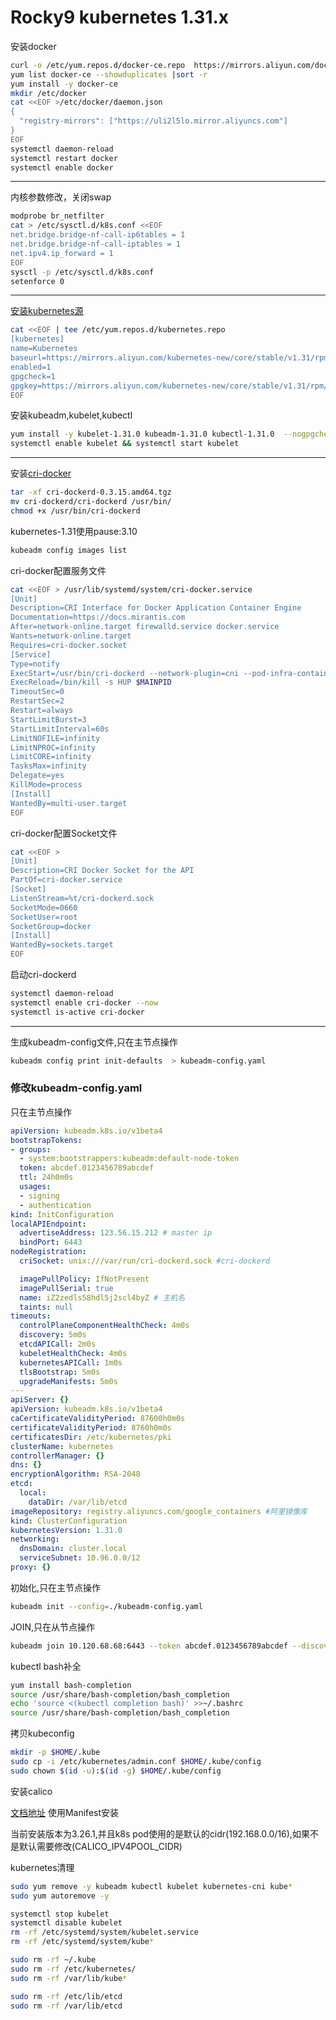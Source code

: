 # Rocky9 kubernetes 1.31.x

安装docker
```bash
curl -o /etc/yum.repos.d/docker-ce.repo  https://mirrors.aliyun.com/docker-ce/linux/centos/docker-ce.repo?spm=a2c6h.25603864.0.0.29d84ca5jvb9YX
yum list docker-ce --showduplicates |sort -r
yum install -y docker-ce
mkdir /etc/docker
cat <<EOF >/etc/docker/daemon.json 
{
  "registry-mirrors": ["https://uli2l5lo.mirror.aliyuncs.com"]
}
EOF
systemctl daemon-reload
systemctl restart docker
systemctl enable docker
```
---
内核参数修改，关闭swap
```bash
modprobe br_netfilter
cat > /etc/sysctl.d/k8s.conf <<EOF
net.bridge.bridge-nf-call-ip6tables = 1
net.bridge.bridge-nf-call-iptables = 1
net.ipv4.ip_forward = 1
EOF
sysctl -p /etc/sysctl.d/k8s.conf
setenforce 0
```
---
[安装kubernetes源](https://developer.aliyun.com/mirror/kubernetes?spm=a2c6h.13651102.0.0.73281b11k7W5De)
```bash
cat <<EOF | tee /etc/yum.repos.d/kubernetes.repo
[kubernetes]
name=Kubernetes
baseurl=https://mirrors.aliyun.com/kubernetes-new/core/stable/v1.31/rpm/
enabled=1
gpgcheck=1
gpgkey=https://mirrors.aliyun.com/kubernetes-new/core/stable/v1.31/rpm/repodata/repomd.xml.key
EOF
```
安装kubeadm,kubelet,kubectl
```bash
yum install -y kubelet-1.31.0 kubeadm-1.31.0 kubectl-1.31.0  --nogpgcheck
systemctl enable kubelet && systemctl start kubelet
```
---
安装[cri-docker](https://github.com/Mirantis/cri-dockerd/releases)
```bash
tar -xf cri-dockerd-0.3.15.amd64.tgz
mv cri-dockerd/cri-dockerd /usr/bin/
chmod +x /usr/bin/cri-dockerd
```

kubernetes-1.31使用pause:3.10
```bash
kubeadm config images list
```

cri-docker配置服务文件
```bash
cat <<EOF > /usr/lib/systemd/system/cri-docker.service
[Unit]
Description=CRI Interface for Docker Application Container Engine
Documentation=https://docs.mirantis.com
After=network-online.target firewalld.service docker.service
Wants=network-online.target
Requires=cri-docker.socket
[Service]
Type=notify
ExecStart=/usr/bin/cri-dockerd --network-plugin=cni --pod-infra-container-image=registry.aliyuncs.com/google_containers/pause:3.10
ExecReload=/bin/kill -s HUP $MAINPID
TimeoutSec=0
RestartSec=2
Restart=always
StartLimitBurst=3
StartLimitInterval=60s
LimitNOFILE=infinity
LimitNPROC=infinity
LimitCORE=infinity
TasksMax=infinity
Delegate=yes
KillMode=process
[Install]
WantedBy=multi-user.target
EOF
```
cri-docker配置Socket文件
```bash
cat <<EOF > 
[Unit]
Description=CRI Docker Socket for the API
PartOf=cri-docker.service
[Socket]
ListenStream=%t/cri-dockerd.sock
SocketMode=0660
SocketUser=root
SocketGroup=docker
[Install]
WantedBy=sockets.target
EOF
```
启动cri-dockerd
```bash
systemctl daemon-reload
systemctl enable cri-docker --now
systemctl is-active cri-docker
```
---
生成kubeadm-config文件,只在主节点操作
```bash
kubeadm config print init-defaults  > kubeadm-config.yaml
```

### 修改kubeadm-config.yaml
只在主节点操作
```yaml
apiVersion: kubeadm.k8s.io/v1beta4
bootstrapTokens:
- groups:
  - system:bootstrappers:kubeadm:default-node-token
  token: abcdef.0123456789abcdef
  ttl: 24h0m0s
  usages:
  - signing
  - authentication
kind: InitConfiguration
localAPIEndpoint:
  advertiseAddress: 123.56.15.212 # master ip
  bindPort: 6443
nodeRegistration:
  criSocket: unix:///var/run/cri-dockerd.sock #cri-dockerd

  imagePullPolicy: IfNotPresent
  imagePullSerial: true
  name: iZ2zedls58hdl5j2scl4byZ # 主机名
  taints: null
timeouts:
  controlPlaneComponentHealthCheck: 4m0s
  discovery: 5m0s
  etcdAPICall: 2m0s
  kubeletHealthCheck: 4m0s
  kubernetesAPICall: 1m0s
  tlsBootstrap: 5m0s
  upgradeManifests: 5m0s
---
apiServer: {}
apiVersion: kubeadm.k8s.io/v1beta4
caCertificateValidityPeriod: 87600h0m0s
certificateValidityPeriod: 8760h0m0s
certificatesDir: /etc/kubernetes/pki
clusterName: kubernetes
controllerManager: {}
dns: {}
encryptionAlgorithm: RSA-2048
etcd:
  local:
    dataDir: /var/lib/etcd
imageRepository: registry.aliyuncs.com/google_containers #阿里镜像库
kind: ClusterConfiguration
kubernetesVersion: 1.31.0
networking:
  dnsDomain: cluster.local
  serviceSubnet: 10.96.0.0/12
proxy: {}
```
初始化,只在主节点操作
```bash
kubeadm init --config=./kubeadm-config.yaml 
```

JOIN,只在从节点操作
```bash
kubeadm join 10.120.68.68:6443 --token abcdef.0123456789abcdef --discovery-token-ca-cert-hash sha256:855a5a7df823abbe6eb50bd5450874f9310de156d7585b8cd41576f8a1fce83e  --cri-socket /var/run/cri-dockerd.sock 
```
kubectl bash补全
```bash
yum install bash-completion
source /usr/share/bash-completion/bash_completion
echo 'source <(kubectl completion bash)' >>~/.bashrc
source /usr/share/bash-completion/bash_completion
```

拷贝kubeconfig
```bash
mkdir -p $HOME/.kube
sudo cp -i /etc/kubernetes/admin.conf $HOME/.kube/config
sudo chown $(id -u):$(id -g) $HOME/.kube/config
```

安装calico

[文档地址](https://docs.tigera.io/calico/latest/getting-started/kubernetes/self-managed-onprem/onpremises#install-calico-with-kubernetes-api-datastore-50-nodes-or-less) 使用Manifest安装

当前安装版本为3.26.1,并且k8s pod使用的是默认的cidr(192.168.0.0/16),如果不是默认需要修改(CALICO_IPV4POOL_CIDR)

kubernetes清理
```bash
sudo yum remove -y kubeadm kubectl kubelet kubernetes-cni kube*   
sudo yum autoremove -y

systemctl stop kubelet
systemctl disable kubelet
rm -rf /etc/systemd/system/kubelet.service
rm -rf /etc/systemd/system/kube*

sudo rm -rf ~/.kube
sudo rm -rf /etc/kubernetes/
sudo rm -rf /var/lib/kube*

sudo rm -rf /etc/lib/etcd
sudo rm -rf /var/lib/etcd
```
